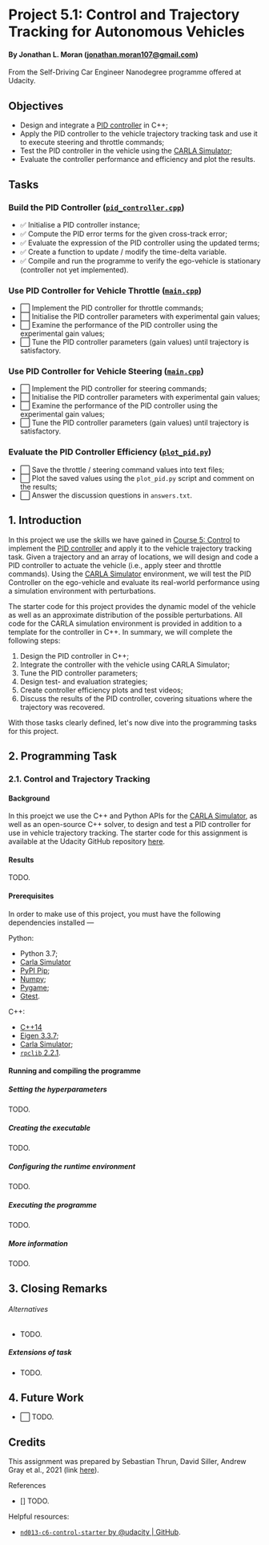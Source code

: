 # Project 5.1: Control and Trajectory Tracking for Autonomous Vehicles
#### By Jonathan L. Moran (jonathan.moran107@gmail.com)
From the Self-Driving Car Engineer Nanodegree programme offered at Udacity.

## Objectives
* Design and integrate a [PID controller](https://en.wikipedia.org/wiki/PID_controller) in C++;
* Apply the PID controller to the vehicle trajectory tracking task and use it to execute steering and throttle commands;
* Test the PID controller in the vehicle using the [CARLA Simulator](http://carla.org);
* Evaluate the controller performance and efficiency and plot the results.

## Tasks
### Build the PID Controller ([`pid_controller.cpp`]())
* ✅ Initialise a PID controller instance;
* ✅ Compute the PID error terms for the given cross-track error;
* ✅ Evaluate the expression of the PID controller using the updated terms;
* ✅ Create a function to update / modify the time-delta variable.
* ✅ Compile and run the programme to verify the ego-vehicle is stationary (controller not yet implemented).

### Use PID Controller for Vehicle Throttle ([`main.cpp`]())
* ⬜️ Implement the PID controller for throttle commands;
* ⬜️ Initialise the PID controller parameters with experimental gain values;
* ⬜️ Examine the performance of the PID controller using the experimental gain values;
* ⬜️ Tune the PID controller parameters (gain values) until trajectory is satisfactory.

### Use PID Controller for Vehicle Steering ([`main.cpp`]())
* ⬜️ Implement the PID controller for steering commands;
* ⬜️ Initialise the PID controller parameters with experimental gain values;
* ⬜️ Examine the performance of the PID controller using the experimental gain values;
* ⬜️ Tune the PID controller parameters (gain values) until trajectory is satisfactory.

### Evaluate the PID Controller Efficiency ([`plot_pid.py`]())
* ⬜️ Save the throttle / steering command values into text files;
* ⬜️ Plot the saved values using the `plot_pid.py` script and comment on the results;
* ⬜️ Answer the discussion questions in `answers.txt`.

## 1. Introduction
In this project we use the skills we have gained in [Course 5: Control](https://github.com/jonathanloganmoran/ND0013-Self-Driving-Car-Engineer/tree/main/5-Control) to implement the [PID controller](https://en.wikipedia.org/wiki/PID_controller) and apply it to the vehicle trajectory tracking task. Given a trajectory and an array of locations, we will design and code a PID controller to actuate the vehicle (i.e., apply steer and throttle commands). Using the [CARLA Simulator](http://carla.org) environment, we will test the PID Controller on the ego-vehicle and evaluate its real-world performance using a simulation environment with perturbations.

The starter code for this project provides the dynamic model of the vehicle as well as an approximate distribution of the possible perturbations. All code for the CARLA simulation environment is provided in addition to a template for the controller in C++. In summary, we will complete the following steps:
1. Design the PID controller in C++;
2. Integrate the controller with the vehicle using CARLA Simulator;
3. Tune the PID controller parameters;
4. Design test- and evaluation strategies;
5. Create controller efficiency plots and test videos; 
6. Discuss the results of the PID controller, covering situations where the trajectory was recovered.

With those tasks clearly defined, let's now dive into the programming tasks for this project.

## 2. Programming Task
### 2.1. Control and Trajectory Tracking
#### Background
In this proejct we use the C++ and Python APIs for the [CARLA Simulator](http://carla.org), as well as an open-source C++ solver, to design and test a PID controller for use in vehicle trajectory tracking. The starter code for this assignment is available at the Udacity GitHub repository [here](https://github.com/udacity/nd013-c6-control-starter/tree/master). 

#### Results

TODO.

#### Prerequisites
In order to make use of this project, you must have the following dependencies installed —

Python:
* Python 3.7;
* [Carla Simulator](https://github.com/carla-simulator/carla)
* [PyPI Pip](https://pip.pypa.io/en/stable/installation/);
* [Numpy](https://numpy.org/);
* [Pygame](https://www.pygame.org/);
* [Gtest](https://pypi.org/project/gtest/).

C++:
* [C++14](https://en.wikipedia.org/wiki/C%2B%2B14)
* [Eigen 3.3.7](https://gitlab.com/libeigen/eigen/-/releases/3.3.7);
* [Carla Simulator](https://github.com/carla-simulator/carla);
* [`rpclib` 2.2.1](https://github.com/rpclib/rpclib).


#### Running and compiling the programme

##### Setting the hyperparameters
TODO.

##### Creating the executable
TODO.

##### Configuring the runtime environment
TODO.

##### Executing the programme
TODO.

##### More information
TODO.


## 3. Closing Remarks
###### Alternatives
* TODO.

##### Extensions of task
* TODO.

## 4. Future Work
* ⬜️ TODO.

## Credits
This assignment was prepared by Sebastian Thrun, David Siller, Andrew Gray et al., 2021 (link [here](https://www.udacity.com/course/self-driving-car-engineer-nanodegree--nd0013)).

References
* [] TODO.

Helpful resources:
* [`nd013-c6-control-starter` by @udacity | GitHub](https://github.com/udacity/nd013-c6-control-starter/tree/master).